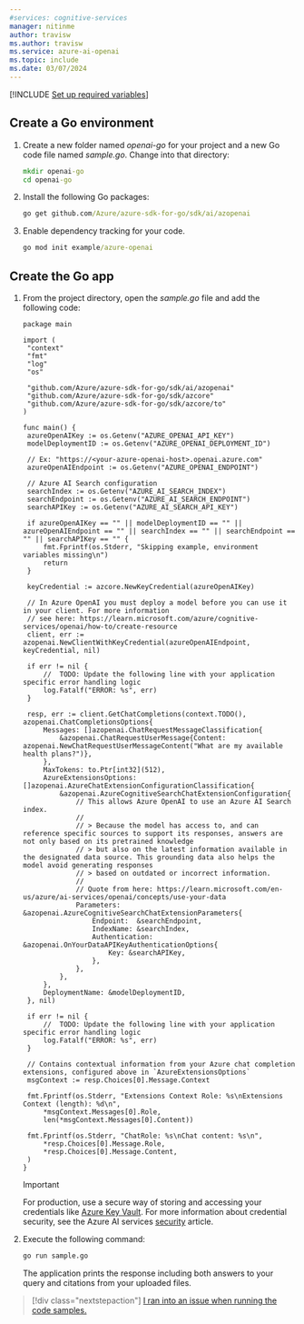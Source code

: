 ```yaml
---
#services: cognitive-services
manager: nitinme
author: travisw
ms.author: travisw
ms.service: azure-ai-openai
ms.topic: include
ms.date: 03/07/2024
---
```


[!INCLUDE [Set up required variables](./use-your-data-common-variables.md)]

## Create a Go environment

1. Create a new folder named *openai-go* for your project and a new Go code file named *sample.go*. Change into that directory:

   ```cmd
   mkdir openai-go
   cd openai-go
   ```

1. Install the following Go packages:

   ```cmd
   go get github.com/Azure/azure-sdk-for-go/sdk/ai/azopenai
   ```
1. Enable dependency tracking for your code.
    ```cmd
    go mod init example/azure-openai
    ```
## Create the Go app

1. From the project directory, open the *sample.go* file and add the following code:

   ```golang
   package main

   import (
   	"context"
   	"fmt"
   	"log"
   	"os"
   
   	"github.com/Azure/azure-sdk-for-go/sdk/ai/azopenai"
   	"github.com/Azure/azure-sdk-for-go/sdk/azcore"
   	"github.com/Azure/azure-sdk-for-go/sdk/azcore/to"
   )
   
   func main() {
   	azureOpenAIKey := os.Getenv("AZURE_OPENAI_API_KEY")
   	modelDeploymentID := os.Getenv("AZURE_OPENAI_DEPLOYMENT_ID")
   
   	// Ex: "https://<your-azure-openai-host>.openai.azure.com"
   	azureOpenAIEndpoint := os.Getenv("AZURE_OPENAI_ENDPOINT")
   
   	// Azure AI Search configuration
   	searchIndex := os.Getenv("AZURE_AI_SEARCH_INDEX")
   	searchEndpoint := os.Getenv("AZURE_AI_SEARCH_ENDPOINT")
   	searchAPIKey := os.Getenv("AZURE_AI_SEARCH_API_KEY")
   
   	if azureOpenAIKey == "" || modelDeploymentID == "" || azureOpenAIEndpoint == "" || searchIndex == "" || searchEndpoint == "" || searchAPIKey == "" {
   		fmt.Fprintf(os.Stderr, "Skipping example, environment variables missing\n")
   		return
   	}
   
   	keyCredential := azcore.NewKeyCredential(azureOpenAIKey)
   
   	// In Azure OpenAI you must deploy a model before you can use it in your client. For more information
   	// see here: https://learn.microsoft.com/azure/cognitive-services/openai/how-to/create-resource
   	client, err := azopenai.NewClientWithKeyCredential(azureOpenAIEndpoint, keyCredential, nil)
   
   	if err != nil {
   		//  TODO: Update the following line with your application specific error handling logic
   		log.Fatalf("ERROR: %s", err)
   	}
   
   	resp, err := client.GetChatCompletions(context.TODO(), azopenai.ChatCompletionsOptions{
   		Messages: []azopenai.ChatRequestMessageClassification{
   			&azopenai.ChatRequestUserMessage{Content: azopenai.NewChatRequestUserMessageContent("What are my available health plans?")},
   		},
   		MaxTokens: to.Ptr[int32](512),
   		AzureExtensionsOptions: []azopenai.AzureChatExtensionConfigurationClassification{
   			&azopenai.AzureCognitiveSearchChatExtensionConfiguration{
   				// This allows Azure OpenAI to use an Azure AI Search index.
   				//
   				// > Because the model has access to, and can reference specific sources to support its responses, answers are not only based on its pretrained knowledge
   				// > but also on the latest information available in the designated data source. This grounding data also helps the model avoid generating responses
   				// > based on outdated or incorrect information.
   				//
   				// Quote from here: https://learn.microsoft.com/en-us/azure/ai-services/openai/concepts/use-your-data
   				Parameters: &azopenai.AzureCognitiveSearchChatExtensionParameters{
   					Endpoint:  &searchEndpoint,
   					IndexName: &searchIndex,
   					Authentication: &azopenai.OnYourDataAPIKeyAuthenticationOptions{
   						Key: &searchAPIKey,
   					},
   				},
   			},
   		},
   		DeploymentName: &modelDeploymentID,
   	}, nil)
   
   	if err != nil {
   		//  TODO: Update the following line with your application specific error handling logic
   		log.Fatalf("ERROR: %s", err)
   	}
   
   	// Contains contextual information from your Azure chat completion extensions, configured above in `AzureExtensionsOptions`
   	msgContext := resp.Choices[0].Message.Context
   
   	fmt.Fprintf(os.Stderr, "Extensions Context Role: %s\nExtensions Context (length): %d\n",
   		*msgContext.Messages[0].Role,
   		len(*msgContext.Messages[0].Content))
   
   	fmt.Fprintf(os.Stderr, "ChatRole: %s\nChat content: %s\n",
   		*resp.Choices[0].Message.Role,
   		*resp.Choices[0].Message.Content,
   	)
   }
   ```

   > [!IMPORTANT]
   > For production, use a secure way of storing and accessing your credentials like [Azure Key Vault](../../../key-vault/general/overview.md). For more information about credential security, see the Azure AI services [security](../../security-features.md) article.

1. Execute the following command:

   ```cmd
   go run sample.go
   ```

   The application prints the response including both answers to your query and citations from your uploaded files.

> [!div class="nextstepaction"]
> [I ran into an issue when running the code samples.](https://microsoft.qualtrics.com/jfe/form/SV_0Cl5zkG3CnDjq6O?PLanguage=dotnet&Pillar=AOAI&Product=ownData&Page=quickstart&Section=Create-dotnet-application)
